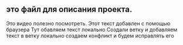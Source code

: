## это файл для описания проекта.
Это видео полезно посмотреть.
Этот текст добавлен с помощью браузера
Тут обавляем текст локально
Создали ветку и добавляем текст в ветку локально
создаем конфликт и будем исправлять его
